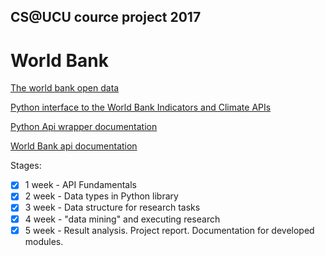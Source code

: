 ## CS@UCU cource project 2017

# World Bank

[The world bank open data](http://data.worldbank.org/)

[Python interface to the World Bank Indicators and Climate APIs](https://github.com/mattduck/wbpy)

[Python Api wrapper documentation](https://wbpy.readthedocs.io/en/latest/)

[World Bank api documentation](https://datahelpdesk.worldbank.org/knowledgebase/topics/125589)

Stages:
- [X] 1 week - API Fundamentals
- [X] 2 week - Data types in Python library
- [X] 3 week - Data structure for research tasks
- [X] 4 week - "data mining" and executing research
- [X] 5 week - Result analysis. Project report. Documentation for developed modules.
